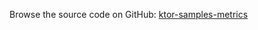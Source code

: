 [//]: # (title: Metrics)
[//]: # (category: samples)
[//]: # (permalink: /samples/feature/metrics.html)
[//]: # (caption: Example of Wiring up Metrics)
[//]: # (redirect_from: redirect_from)
[//]: # (- /samples/metrics.html: - /samples/metrics.html)

Browse the source code on GitHub: [ktor-samples-metrics](https://github.com/ktorio/ktor-samples/blob/1.3.0/feature/metrics/src/MetricsApplication.kt)